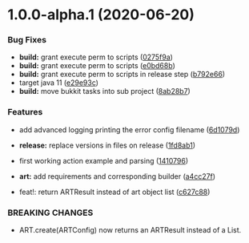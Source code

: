 # 1.0.0-alpha.1 (2020-06-20)


### Bug Fixes

* **build:** grant execute perm to scripts ([0275f9a](https://github.com/Silthus/art-framework/commit/0275f9a4b54ac19d3e951f5e3f9dea00299fd3ac))
* **build:** grant execute perm to scripts ([e0bd68b](https://github.com/Silthus/art-framework/commit/e0bd68b475c969eb4606992a680cecf803255341))
* **build:** grant execute perm to scripts in release step ([b792e66](https://github.com/Silthus/art-framework/commit/b792e66960bbcad2fcc42918c454fa04c6a2148a))
* target java 11 ([e29e93c](https://github.com/Silthus/art-framework/commit/e29e93c315acdbaed197a478893dc4fc658bfe64))
* **build:** move bukkit tasks into sub project ([8ab28b7](https://github.com/Silthus/art-framework/commit/8ab28b786017f95165b6b3ff070ebf96984030ca))


### Features

* add advanced logging printing the error config filename ([6d1079d](https://github.com/Silthus/art-framework/commit/6d1079d4c9a196a985f008f241350e8de644685c))
* **release:** replace versions in files on release ([1fd8ab1](https://github.com/Silthus/art-framework/commit/1fd8ab1a646ed72683eab017fec721e06f957c11))
* first working action example and parsing ([1410796](https://github.com/Silthus/art-framework/commit/1410796dced2028d69fc566a3129551e5cf5b5e4))
* **art:** add requirements and corresponding builder ([a4cc27f](https://github.com/Silthus/art-framework/commit/a4cc27f487efdd7b09da9648a8dbb5403b15eb85))


* feat!: return ARTResult instead of art object list ([c627c88](https://github.com/Silthus/art-framework/commit/c627c889fe719b644f5da85101f6c3d4905d06de))


### BREAKING CHANGES

* ART.create(ARTConfig) now returns an ARTResult instead of a List<ARTObject>.
